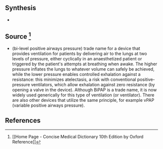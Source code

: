 ## Synthesis
- 
## Source [^1]
- (bi-level positive airways pressure) trade name for a device that provides ventilation for patients by delivering air to the lungs at two levels of pressure, either cyclically in an anaesthetized patient or triggered by the patient's attempts at breathing when awake. The higher pressure inflates the lungs to whatever volume can safely be achieved, while the lower pressure enables controlled exhalation against a resistance: this minimizes atelectasis, a risk with conventional positive-pressure ventilators, which allow exhalation against zero resistance (by opening a valve in the device). Although BiPAP is a trade name, it is now widely used generically for this type of ventilation (or ventilator). There are also other devices that utilize the same principle, for example vPAP (variable positive airways pressure).
## References

[^1]: [[Home Page - Concise Medical Dictionary 10th Edition by Oxford Reference]]